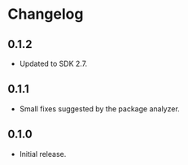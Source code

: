 # Changelog
## 0.1.2
  * Updated to SDK 2.7.

## 0.1.1
  * Small fixes suggested by the package analyzer.

## 0.1.0
  * Initial release.